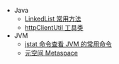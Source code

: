 - Java
  - [LinkedList 常用方法](/java/java/LinkedList.md)
  - [httpClientUtil 工具类](/java/java/httpClientUtil工具类.md)
- JVM
  - [jstat 命令查看 JVM 的常用命令](/java/jvm/jstat命令查看jvm的常用命令.md)
  - [元空间 Metaspace](</java/jvm/元空间(Metaspace).md>)
